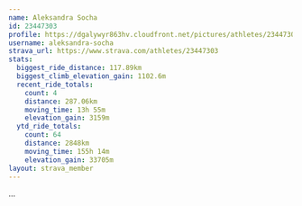 ```yaml
---
name: Aleksandra Socha
id: 23447303
profile: https://dgalywyr863hv.cloudfront.net/pictures/athletes/23447303/14745546/4/large.jpg
username: aleksandra-socha
strava_url: https://www.strava.com/athletes/23447303
stats:
  biggest_ride_distance: 117.89km
  biggest_climb_elevation_gain: 1102.6m
  recent_ride_totals:
    count: 4
    distance: 287.06km
    moving_time: 13h 55m
    elevation_gain: 3159m
  ytd_ride_totals:
    count: 64
    distance: 2848km
    moving_time: 155h 14m
    elevation_gain: 33705m
layout: strava_member
--- 
```

...
